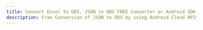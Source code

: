 ---title: Convert Excel to ODS, JSON to ODS FREE Converter or Android SDKdescription: Free Conversion of JSON to ODS by using Android Cloud APIs & SDKs. Also Create, Edit & Render Microsoft Excel, CSV and SpreadsheetML worksheets or spreadsheet in the Cloud.---